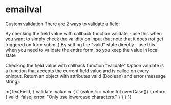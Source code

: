 # emailval
Custom validation
There are 2 ways to validate a field:

By checking the field value with callback function validate - use this when you want to simply check the validity on input (but note that it does not get triggered on form submit)
By setting the "valid" state directly - use this when you need to validate the entire form, so you keep the value in local state

Checking the field value with callback function "validate"
Option validate is a function that accepts the current field value and is called on every oninput. Return an object with attributes valid (Boolean) and error (message string):

m(TextField, {
  validate: value => {
    if (value !== value.toLowerCase()) {
      return {
        valid: false,
        error: "Only use lowercase characters."
      }
    }
  }
})